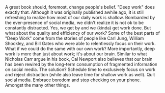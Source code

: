 A great book should, foremost, change people's belief. "Deep work" does exactly that. Although it was originally published awhile ago, it is still refreshing to realize how most of our daily work is shallow. Bombarded by the ever-presence of social media, we didn't realize it is not ok to be constantly distracted. Yes, we get by and we (kinda) get work done. But what about the quality and efficiency of our work? Some of the best parts of "Deep Work" come from the stories of people like Carl Jung, William Shockley, and Bill Gates who were able to relentlessly focus on their work. What if we could do the same with our own work? More importantly, deep work is more than just about work; it's about our brain. Similar to what Nicholas Carr argue in his book, Cal Newport also believes that our brain has been rewired by the long-term consumption of fragmented information on social media. The solution? Schedule time to exclusively focus on work and reject distraction (while also leave time for shallow work as well). Quit social media. Embrace boredom and stop checking on your phone. Amongst the many other things.